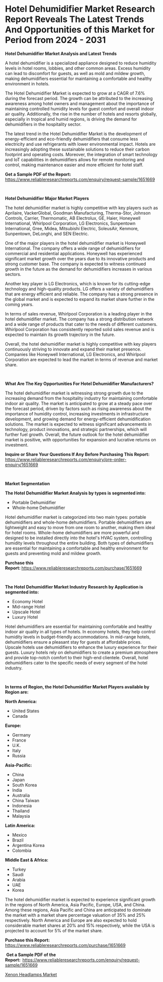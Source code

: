 <p><h1>Hotel Dehumidifier Market Research Report Reveals The Latest Trends And Opportunities of this Market for Period from 2024 - 2031</h1></p><p><strong>Hotel Dehumidifier Market Analysis and Latest Trends</strong></p>
<p><p>A hotel dehumidifier is a specialized appliance designed to reduce humidity levels in hotel rooms, lobbies, and other common areas. Excess humidity can lead to discomfort for guests, as well as mold and mildew growth, making dehumidifiers essential for maintaining a comfortable and healthy environment in hotels.</p><p>The Hotel Dehumidifier Market is expected to grow at a CAGR of 7.6% during the forecast period. The growth can be attributed to the increasing awareness among hotel owners and management about the importance of maintaining controlled humidity levels for guest comfort and overall indoor air quality. Additionally, the rise in the number of hotels and resorts globally, especially in tropical and humid regions, is driving the demand for dehumidifiers in the hospitality sector.</p><p>The latest trend in the Hotel Dehumidifier Market is the development of energy-efficient and eco-friendly dehumidifiers that consume less electricity and use refrigerants with lower environmental impact. Hotels are increasingly adopting these sustainable solutions to reduce their carbon footprint and operating costs. Moreover, the integration of smart technology and IoT capabilities in dehumidifiers allows for remote monitoring and control, making maintenance easier and more efficient for hotel staff.</p></p>
<p><strong>Get a Sample PDF of the Report:&nbsp;</strong> <a href="https://www.reliableresearchreports.com/enquiry/request-sample/1651669">https://www.reliableresearchreports.com/enquiry/request-sample/1651669</a></p>
<p>&nbsp;</p>
<p><strong>Hotel Dehumidifier Major Market Players</strong></p>
<p><p>The hotel dehumidifier market is highly competitive with key players such as Aprilaire, VackerGlobal, Goodman Manufacturing, Therma-Stor, Johnson Controls, Carrier, Thermomatic, AB Electrolux, GE, Haier, Honeywell International, Whirlpool Corporation, LG Electronics, Sunpentown International, Gree, Midea, Mitsubishi Electric, SoleusAir, Kenmore, Sunpentown, DeLonghi, and SEN Electric. </p><p>One of the major players in the hotel dehumidifier market is Honeywell International. The company offers a wide range of dehumidifiers for commercial and residential applications. Honeywell has experienced significant market growth over the years due to its innovative products and strong customer base. The company is expected to witness continued growth in the future as the demand for dehumidifiers increases in various sectors.</p><p>Another key player is LG Electronics, which is known for its cutting-edge technology and high-quality products. LG offers a variety of dehumidifiers that are energy efficient and reliable. The company has a strong presence in the global market and is expected to expand its market share further in the coming years.</p><p>In terms of sales revenue, Whirlpool Corporation is a leading player in the hotel dehumidifier market. The company has a strong distribution network and a wide range of products that cater to the needs of different customers. Whirlpool Corporation has consistently reported solid sales revenue and is expected to maintain its growth trajectory in the future.</p><p>Overall, the hotel dehumidifier market is highly competitive with key players continuously striving to innovate and expand their market presence. Companies like Honeywell International, LG Electronics, and Whirlpool Corporation are expected to lead the market in terms of revenue and market share.</p></p>
<p>&nbsp;</p>
<p><strong>What Are The Key Opportunities For Hotel Dehumidifier Manufacturers?</strong></p>
<p><p>The hotel dehumidifier market is witnessing strong growth due to the increasing demand from the hospitality industry for maintaining comfortable indoor air quality. The market is anticipated to grow at a steady pace over the forecast period, driven by factors such as rising awareness about the importance of humidity control, increasing investments in infrastructure development, and growing demand for energy-efficient dehumidification solutions. The market is expected to witness significant advancements in technology, product innovations, and strategic partnerships, which will further fuel growth. Overall, the future outlook for the hotel dehumidifier market is positive, with opportunities for expansion and lucrative returns on investment.</p></p>
<p><strong>Inquire or Share Your Questions If Any Before Purchasing This Report:</strong> <a href="https://www.reliableresearchreports.com/enquiry/pre-order-enquiry/1651669">https://www.reliableresearchreports.com/enquiry/pre-order-enquiry/1651669</a></p>
<p>&nbsp;</p>
<p><strong>Market Segmentation</strong></p>
<p><strong>The Hotel Dehumidifier Market Analysis by types is segmented into:</strong></p>
<p><ul><li>Portable Dehumidifier</li><li>Whole-home Dehumidifier</li></ul></p>
<p><p>Hotel dehumidifier market is categorized into two main types: portable dehumidifiers and whole-home dehumidifiers. Portable dehumidifiers are lightweight and easy to move from one room to another, making them ideal for hotel rooms. Whole-home dehumidifiers are more powerful and designed to be installed directly into the hotel's HVAC system, controlling humidity levels throughout the entire building. Both types of dehumidifiers are essential for maintaining a comfortable and healthy environment for guests and preventing mold and mildew growth.</p></p>
<p><strong>Purchase this Report:&nbsp;</strong><a href="https://www.reliableresearchreports.com/purchase/1651669">https://www.reliableresearchreports.com/purchase/1651669</a></p>
<p>&nbsp;</p>
<p><strong>The Hotel Dehumidifier Market Industry Research by Application is segmented into:</strong></p>
<p><ul><li>Economy Hotel</li><li>Mid-range Hotel</li><li>Upscale Hotel</li><li>Luxury Hotel</li></ul></p>
<p><p>Hotel dehumidifiers are essential for maintaining comfortable and healthy indoor air quality in all types of hotels. In economy hotels, they help control humidity levels in budget-friendly accommodations. In mid-range hotels, dehumidifiers ensure a pleasant stay for guests at affordable prices. Upscale hotels use dehumidifiers to enhance the luxury experience for their guests. Luxury hotels rely on dehumidifiers to create a premium atmosphere and provide top-notch comfort to their high-end clientele. Overall, hotel dehumidifiers cater to the specific needs of every segment of the hotel industry.</p></p>
<p>&nbsp;</p>
<p><strong>In terms of Region, the Hotel Dehumidifier Market Players available by Region are:</strong></p>
<p>
    <p> <strong> North America: </strong>
        <ul>
            <li>United States</li>
            <li>Canada</li>
        </ul>
        </p> 
    <p> <strong> Europe: </strong>
        <ul>
            <li>Germany</li>
            <li>France</li>
            <li>U.K.</li>
            <li>Italy</li>
            <li>Russia</li>
        </ul>
        </p> 
    <p> <strong> Asia-Pacific: </strong>
        <ul>
            <li>China</li>
            <li>Japan</li>
            <li>South Korea</li>
            <li>India</li>
            <li>Australia</li>
            <li>China Taiwan</li>
            <li>Indonesia</li>
            <li>Thailand</li>
            <li>Malaysia</li>
        </ul>
        </p> 
    <p> <strong> Latin America: </strong>
        <ul>
            <li>Mexico</li>
            <li>Brazil</li>
            <li>Argentina Korea</li>
            <li>Colombia</li>
        </ul>
        </p> 
    <p> <strong> Middle East & Africa: </strong>
        <ul>
            <li>Turkey</li>
            <li>Saudi</li>
            <li>Arabia</li>
            <li>UAE</li>
            <li>Korea</li>
        </ul>
    </p>
    </p>
<p><p>The hotel dehumidifier market is expected to experience significant growth in the regions of North America, Asia Pacific, Europe, USA, and China. Among these regions, Asia Pacific and China are anticipated to dominate the market with a market share percentage valuation of 35% and 25% respectively. North America and Europe are also expected to hold considerable market shares at 20% and 15% respectively, while the USA is projected to account for 5% of the market share.</p></p>
<p><strong>Purchase this Report: </strong><a href="https://www.reliableresearchreports.com/purchase/1651669">https://www.reliableresearchreports.com/purchase/1651669</a></p>
<p>&nbsp;<strong>Get a Sample PDF of the Report:&nbsp;&nbsp;</strong><a href="https://www.reliableresearchreports.com/enquiry/request-sample/1651669">https://www.reliableresearchreports.com/enquiry/request-sample/1651669</a></p>
<p><strong></strong></p>
<p><p><a href="https://chivalrous-flock-a86.notion.site/Xenon-Headlamps-Market-Size-Share-Trends-Analysis-Report-By-Material-By-Type-By-End-user-By-Re-a58e0df648d64fdb8375dc23155507dc">Xenon Headlamps Market</a></p></p>